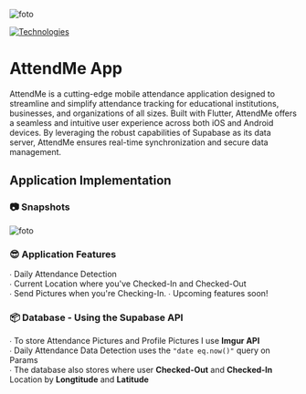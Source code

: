 ![foto](https://i.imgur.com/SloxIhB.png)

[![Technologies](https://skillicons.dev/icons?i=supabase,flutter)](https://skillicons.dev)

# AttendMe App
AttendMe is a cutting-edge mobile attendance application designed to streamline and simplify attendance tracking for educational institutions, businesses, and organizations of all sizes. Built with Flutter, AttendMe offers a seamless and intuitive user experience across both iOS and Android devices. By leveraging the robust capabilities of Supabase as its data server, AttendMe ensures real-time synchronization and secure data management.

## Application Implementation

### 📷 Snapshots
![foto](https://cdn.discordapp.com/attachments/1110006269571514438/1253087923826589806/image.png?ex=66749492&is=66734312&hm=ceaa02cb410546618d7d93ef1131709c0673684357240aeab7a7ccd49b235d1c&)


### 😎 Application Features
∙ Daily Attendance Detection <br>
∙ Current Location where you've Checked-In and Checked-Out<br>
∙ Send Pictures when you're Checking-In.
∙ Upcoming features soon!

### 📦 Database - Using the Supabase API
∙ To store Attendance Pictures and Profile Pictures I use **Imgur API** <br>
∙ Daily Attendance Data Detection uses the ``"date eq.now()"`` query on Params <br>
∙ The database also stores where user **Checked-Out** and **Checked-In** Location by **Longtitude** and **Latitude**




